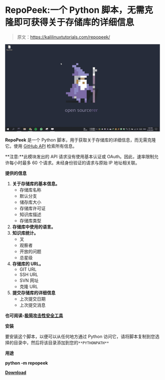 # RepoPeek:一个 Python 脚本，无需克隆即可获得关于存储库的详细信息

> 原文：<https://kalilinuxtutorials.com/repopeek/>

[![RepoPeek : A Python Script To Get Details About A Repository Without Cloning](img//e76b8a5944a505d7f18a56067d825edc.png "RepoPeek : A Python Script To Get Details About A Repository Without Cloning")](https://1.bp.blogspot.com/-hTa6SeWIQHk/XtSUqyAcpPI/AAAAAAAAGhk/v_SgyiziF5ol2g382XToucCHYHV0qPx7ACLcBGAsYHQ/s1600/RepoPeek.gif)

**RepoPeek** 是一个 Python 脚本，用于获取关于存储库的详细信息，而无需克隆它。使用 [GitHub API](http://developer.github.com/v3/repos/) 检索所有信息。

**注意:**此模块发出的 API 请求没有使用基本认证或 OAuth。因此，速率限制允许每小时最多 60 个请求。未经身份验证的请求与原始 IP 地址相关联。

**提供的信息**

1.  **关于存储库的基本信息。**
    *   存储库名称
    *   默认分支
    *   储存库大小
    *   存储库许可证
    *   知识库描述
    *   存储库类型
2.  **存储库中使用的语言。**
3.  **知识库统计。**
    *   叉
    *   观察者
    *   开放的问题
    *   总星级
4.  **存储库的 URL。**
    *   GIT URL
    *   SSH URL
    *   SVN 网址
    *   克隆 URL
5.  **提交存储库的详细信息**
    *   上次提交日期
    *   上次提交消息

**也可阅读-[极简攻击性安全工具](https://kalilinuxtutorials.com/minimalistic/)**

**安装**

要安装这个脚本，以便可以从任何地方通过 Python 访问它，请将脚本复制到您选择的目录中，然后将该目录添加到您的`**PYTHONPATH**`

**用途**

**python -m repopeek**

[**Download**](https://github.com/sameera-madushan/RepoPeek)